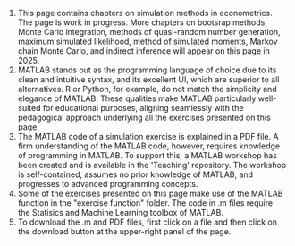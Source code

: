 1. This page contains chapters on simulation methods in econometrics. The page is work in progress. More chapters on bootsrap methods, Monte Carlo integration, methods of quasi-random number generation, maximum simulated likelihood, method of simulated moments, Markov chain Monte Carlo, and indirect inference will appear on this page in 2025.
2. MATLAB stands out as the programming language of choice due to its clean and intuitive syntax, and its excellent UI, which are superior to all alternatives. R or Python, for example, do not match the simplicity and elegance of MATLAB. These qualities make MATLAB particularly well-suited for educational purposes, aligning seamlessly with the pedagogical approach underlying all the exercises presented on this page.
3. The MATLAB code of a simulation exercise is explained in a PDF file. A firm understanding of the MATLAB code, however, requires knowledge of programming in MATLAB. To support this, a MATLAB workshop has been created and is available in the 'Teaching' repository. The workshop is self-contained, assumes no prior knowledge of MATLAB, and progresses to advanced programming concepts.
4. Some of the exercises presented on this page make use of the MATLAB function in the "exercise function" folder. The code in .m files require the Statisics and Machine Learning toolbox of MATLAB.
5. To download the .m and PDF files, first click on a file and then click on the download button at the upper-right panel of the page.
